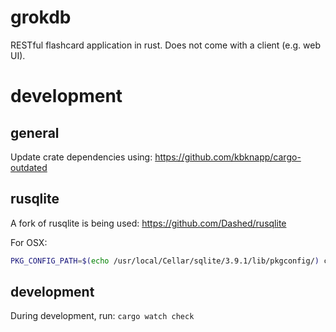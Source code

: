grokdb
======

RESTful flashcard application in rust. Does not come with a client (e.g. web UI).

development
===========

## general

Update crate dependencies using: https://github.com/kbknapp/cargo-outdated



## rusqlite

A fork of rusqlite is being used: https://github.com/Dashed/rusqlite

For OSX:

```sh
PKG_CONFIG_PATH=$(echo /usr/local/Cellar/sqlite/3.9.1/lib/pkgconfig/) cargo run
```

## development

During development, run: `cargo watch check`
